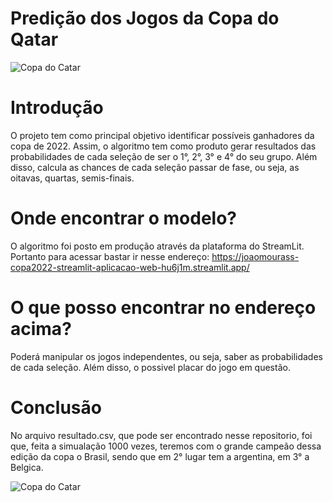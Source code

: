 # Predição dos Jogos da Copa do Qatar

<img src="https://img.estadao.com.br/resources/jpg/7/6/1590009250767.jpg" alt="Copa do Catar">

# Introdução
O projeto tem como principal objetivo identificar possíveis ganhadores da copa de 2022. Assim, o algoritmo tem como produto gerar resultados das probabilidades de cada seleção de ser o 1°, 2°, 3° e 4° do seu grupo. Além disso, calcula as chances de cada seleção passar de fase, ou seja, as oitavas, quartas, semis-finais.

# Onde encontrar o modelo?
O algoritmo foi posto em produção através da plataforma do StreamLit. Portanto para acessar bastar ir nesse endereço: https://joaomourass-copa2022-streamlit-aplicacao-web-hu6j1m.streamlit.app/

# O que posso encontrar no endereço acima?
Poderá manipular os jogos independentes, ou seja, saber as probabilidades de cada seleção. Além disso, o possivel placar do jogo em questão.

# Conclusão
No arquivo resultado.csv, que pode ser encontrado nesse repositorio, foi que, feita a simualação 1000 vezes, teremos com o grande campeão dessa edição da copa o Brasil, sendo que em 2° lugar tem a argentina, em 3° a Belgica.

<img src="https://www.opovo.com.br/_midias/jpg/2022/11/23/800x600/1_neymar_vinicius_junior_paqueta_brasil_copa_do_mundo_2022-20328074.jpg" alt="Copa do Catar">
